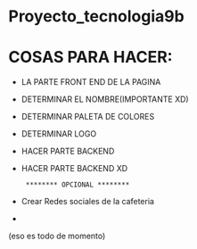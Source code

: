 # Proyecto_tecnologia9b

# COSAS PARA HACER:
- LA PARTE FRONT END DE LA PAGINA
- DETERMINAR EL NOMBRE(IMPORTANTE XD)
- DETERMINAR PALETA DE COLORES
- DETERMINAR LOGO
- HACER PARTE BACKEND
- HACER PARTE BACKEND XD

       ******** OPCIONAL ********
- Crear Redes sociales de la cafeteria
-  
(eso es todo de momento)
